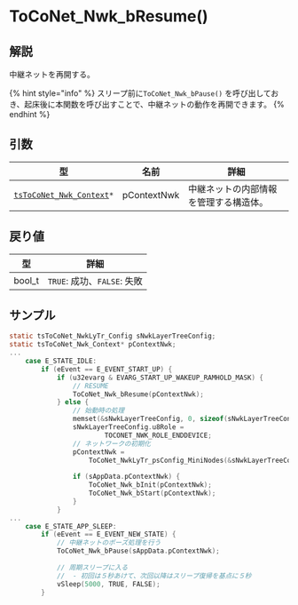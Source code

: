 # ToCoNet_Nwk_bResume()

## 解説

中継ネットを再開する。

{% hint style="info" %}
スリープ前に`ToCoNet_Nwk_bPause()`  を呼び出しておき、起床後に本関数を呼び出すことで、中継ネットの動作を再開できます。
{% endhint %}

## 引数

| 型                                                                   | 名前          | 詳細                  |
| ------------------------------------------------------------------- | ----------- | ------------------- |
| [`tsToCoNet_Nwk_Context`](../structure/tstoconet_nwk_context.md)`*` | pContextNwk | 中継ネットの内部情報を管理する構造体。 |

## 戻り値

| 型      | 詳細                     |
| ------ | ---------------------- |
| bool_t | `TRUE`: 成功、`FALSE`: 失敗 |

## サンプル

```c
static tsToCoNet_NwkLyTr_Config sNwkLayerTreeConfig;
static tsToCoNet_Nwk_Context* pContextNwk;
...
	case E_STATE_IDLE:
		if (eEvent == E_EVENT_START_UP) {
			if (u32evarg & EVARG_START_UP_WAKEUP_RAMHOLD_MASK) {
				// RESUME
				ToCoNet_Nwk_bResume(pContextNwk);
			} else {
				// 始動時の処理
				memset(&sNwkLayerTreeConfig, 0, sizeof(sNwkLayerTreeConfig));
				sNwkLayerTreeConfig.u8Role = 
						TOCONET_NWK_ROLE_ENDDEVICE;
				// ネットワークの初期化
				pContextNwk = 
					ToCoNet_NwkLyTr_psConfig_MiniNodes(&sNwkLayerTreeConfig);
	
				if (sAppData.pContextNwk) {
					ToCoNet_Nwk_bInit(pContextNwk);
					ToCoNet_Nwk_bStart(pContextNwk);
				}
			}
...
	case E_STATE_APP_SLEEP:
		if (eEvent == E_EVENT_NEW_STATE) {
			// 中継ネットのポーズ処理を行う
			ToCoNet_Nwk_bPause(sAppData.pContextNwk);
​
			// 周期スリープに入る
			//  - 初回は５秒あけて、次回以降はスリープ復帰を基点に５秒
			vSleep(5000, TRUE, FALSE);
		}
```

